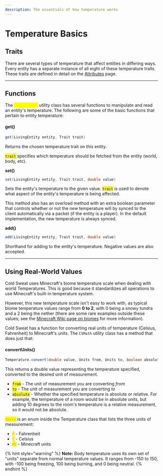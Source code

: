 ```yaml
---
description: The essentials of how temperature works
---
```


# Temperature Basics

## Traits

There are several types of temperature that affect entities in differing ways. Every entity has a separate instance of all eight of these temperature traits. These traits are defined in detail on the [Attributes](attributes.md) page.



***

## Functions

The <mark style="color:yellow;">`Temperature`</mark> utility class has several functions to manipulate and read an entity's temperature. The following are some of the basic functions that pertain to entity temperature:



#### get()

```java
get(LivingEntity entity, Trait trait)
```

Returns the chosen temperature trait on this entity.

<mark style="color:blue;">`trait`</mark> specifies which temperature should be fetched from the entity (world, body, etc).



**set()**

```java
set(LivingEntity entity, Trait trait, double value)
```

Sets the entity's temperature to the given value. <mark style="color:blue;">`trait`</mark> is used to denote what aspect of the entity's temperature is being affected.

This method also has an overload method with an extra boolean parameter that controls whether or not the new temperature will by synced to the client automatically via a packet (if the entity is a player). In the default implementation, the new temperature is always synced.



**add()**

```java
add(LivingEntity entity, Trait trait, double value)
```

Shorthand for adding to the entity's temperature. Negative values are also accepted.

***

## Using Real-World Values <a href="#using-real-world-values" id="using-real-world-values"></a>

Cold Sweat uses Minecraft's biome temperature scale when dealing with world Temperatures. This is good because it standardizes all operations to use Minecraft's built-in temperature system.&#x20;

However, this new temperature scale isn't easy to work with, as typical biome temperature values range from **0 to 2**, with 0 being a snowy tundra and a 2 being the nether (there are some rare examples outside these values; see the [Minecraft Wiki page on biomes](https://minecraft.fandom.com/wiki/Biome#list-of-overworld-climates) for more information).

Cold Sweat has a function for converting real units of temperature (Celsius, Fahrenheit) to Minecraft's units. The `CSMath` utility class has a method that does just that:

#### convertUnits() <a href="#convertunits" id="convertunits"></a>

```java
Temperature.convert(double value, Units from, Units to, boolean absolute);
```

This returns a double value representing the temperature specified, converted to the desired unit of measurement.

* <mark style="color:blue;">`from`</mark> - The unit of measurement you are converting _from_
* <mark style="color:blue;">`to`</mark> - The unit of measurement you are converting _to_
* <mark style="color:blue;">`absolute`</mark> - Whether the specified temperature is absolute or relative. For example, the temperature of a room would be in absolute units, but adding 10 degrees to the room's temperature is a relative measurement, so it would not be absolute.&#x20;

<mark style="color:orange;">`Units`</mark> is an enum inside the Temperature class that lists the three units of measurement:

* <mark style="color:orange;">`F`</mark> - Fahrenheit
* <mark style="color:orange;">`C`</mark> - Celsius
* <mark style="color:orange;">`MC`</mark> - Minecraft units

{% hint style="warning" %}
**Note:** Body temperature uses its own set of "units" separate from normal temperature values. It ranges from -150 to 150, with -100 being freezing, 100 being burning, and 0 being neutral.
{% endhint %}
